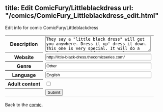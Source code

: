 title: Edit ComicFury/Littleblackdress
url: "/comics/ComicFury_Littleblackdress_edit.html"
---
Edit info for comic ComicFury/Littleblackdress

<form name="comic" action="http://gaepostmail.appspot.com/comic/" method="post">
<table class="comicinfo">
<tr>
<th>Description</th><td><textarea name="description" cols="40" rows="3">They say a &quot;little black dress&quot; will get you anywhere. Dress it up' dress it down. This one is very special. It will do a lot for you, even if it's not always exactly what you wanted.</textarea></td>
</tr>
<tr>
<th>Website</th><td><input type="text" name="url" value="http://little-black-dress.thecomicseries.com/" size="40"/></td>
</tr>
<tr>
<th>Genre</th><td><input type="text" name="genre" value="Other" size="40"/></td>
</tr>
<tr>
<th>Language</th><td><input type="text" name="language" value="English" size="40"/></td>
</tr>
<tr>
<th>Adult content</th><td><input type="checkbox" name="adult" value="adult" /></td>
</tr>
<tr>
<th></th><td>
<input type="hidden" name="comic" value="ComicFury_Littleblackdress" />
<input type="submit" name="submit" value="Submit" />
</td>
</tr>
</table>
</form>

Back to the [comic](ComicFury_Littleblackdress.html).

